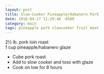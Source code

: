 ```yaml
---
layout: post
title: Slow-Cooker Pineapple/Habanero Pork
date: 2018-04-17 11:29:40 -0500
category: main
tags: pineapple pork slowcooker fruit meat
---
```

2½ lb. pork loin roast  
1 cup pineapple/habanero glaze  
<ul>
 	<li>Cube pork roast</li>
 	<li>Add to slow cooker and toss with glaze</li>
 	<li>Cook on low for 8 hours</li>
</ul>
